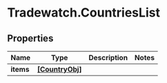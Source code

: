 # Tradewatch.CountriesList

## Properties

Name | Type | Description | Notes
------------ | ------------- | ------------- | -------------
**items** | [**[CountryObj]**](CountryObj.md) |  | 


